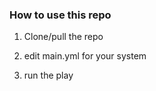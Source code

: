 ### How to use this repo ###

1. Clone/pull the repo  

2. edit main.yml for your system

3. run the play



